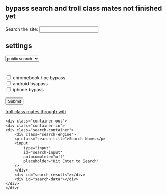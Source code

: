 ## bypass search and troll class mates not finished yet

<label for="site-search">Search the site:</label>
<input type="search" id="site-search" name="q"
       aria-label="Search through site content">





## settings

<select> search settings
			<option value="ar">public search</option>
			<option value="ar">private search</option> 
	                <option value="ar">unblocked v1</option>
	                <option value="ar">unblocked v2</option> 
	                <option value="ar">private tab</option>
	                 <option value="ar">fully private</option>
		
<html>
<body>

<h1> </h1>

<form action="/action_page.php">
  <input type="checkbox" id="vehicle1" name="device" value="pc">
  <label for="vehicle1">chromebook / pc bypass</label><br>
  <input type="checkbox" id="vehicle2" name="devic" value="android">
  <label for="vehicle2">android byapass</label><br>
  <input type="checkbox" id="vehicle3" name="devicw" value="apple device">
  <label for="vehicle3">iphone bypass</label><br><br>
  <input type="submit" value="Submit"> 
</form>

	
	
	
	
	
 <a href="print.html"  
    onclick="window.open('https://cbozeyboy199.github.io/troll-class/', 
                         'newwindow', 
                         'width=300,height=250'); 
              return false;">troll class mates through wifi</a>
	
	<div class="container-out">
    <div class="container-in">
    <div class="search-container">
        <div class="search-engine">
        <p class="search-title">Search Names</p>
        <input
            type="input"
            id="search-input"
            autocomplete="off"
            placeholder="Hit Enter to Search"
        />
        </div>
        <div id="search-results"></div>
        <div id="search-data"></div>
    </div>
    </div>
</div>
	
